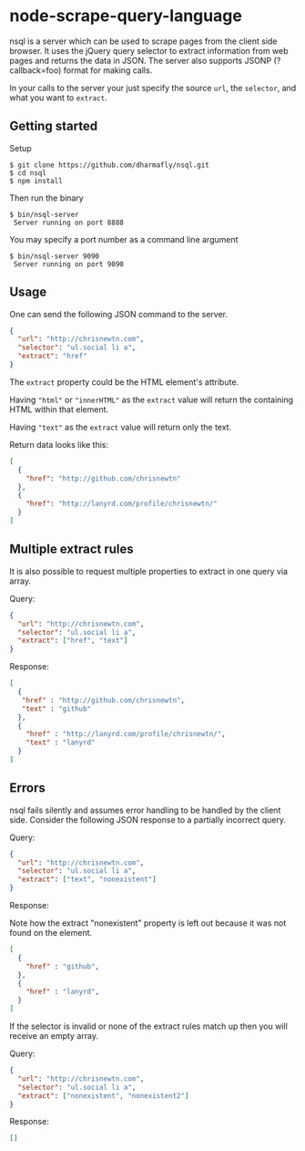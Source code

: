 node-scrape-query-language
==========================

nsql is a server which can be used to scrape pages from the client side browser.
It uses the jQuery query selector to extract information from web pages and
returns the data in JSON. The server also supports JSONP (?callback=foo) format
for making calls.

In your calls to the server your just specify the source `url`, the `selector`,
and what you want to `extract`.

Getting started
---------------

Setup

    $ git clone https://github.com/dharmafly/nsql.git
    $ cd nsql
    $ npm install

Then run the binary

    $ bin/nsql-server
     Server running on port 8888

You may specify a port number as a command line argument

    $ bin/nsql-server 9090
     Server running on port 9090

Usage
-----

One can send the following JSON command to the server.

```JSON
{
  "url": "http://chrisnewtn.com",
  "selector": "ul.social li a",
  "extract": "href"
}
```

The `extract` property could be the HTML element's attribute.

Having `"html"` or `"innerHTML"` as the `extract` value will return the
containing HTML within that element.

Having `"text"` as the `extract` value will return only the text.

Return data looks like this:

```JSON
[
  {
    "href": "http://github.com/chrisnewtn"
  },
  {
    "href": "http://lanyrd.com/profile/chrisnewtn/"
  }
]
```

Multiple extract rules
----------------------

It is also possible to request multiple properties to extract in one query via
array.

Query:

```JSON
{
  "url": "http://chrisnewtn.com",
  "selector": "ul.social li a",
  "extract": ["href", "text"]
}
```

Response:

```JSON
[
  {
   "href" : "http://github.com/chrisnewtn",
   "text" : "github"
  },
  {
    "href" : "http://lanyrd.com/profile/chrisnewtn/",
    "text" : "lanyrd"
  }
]
```

Errors
------

nsql fails silently and assumes error handling to be handled by the client side.
Consider the following JSON response to a partially incorrect query.

Query:

```JSON
{
  "url": "http://chrisnewtn.com",
  "selector": "ul.social li a",
  "extract": ["text", "nonexistent"]
}
```

Response:

Note how the extract "nonexistent" property is left out because it was not found
on the element.

```JSON
[
  {
    "href" : "github",
  },
  {
    "href" : "lanyrd",
  }
]
```

If the selector is invalid or none of the extract rules match up then you will receive
an empty array.

Query:

```JSON
{
  "url": "http://chrisnewtn.com",
  "selector": "ul.social li a",
  "extract": ["nonexistent", "nonexistent2"]
}
```

Response:

```JSON
[]
```